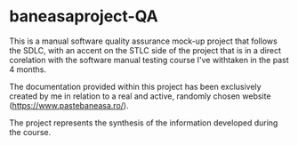 # baneasaproject-QA

This is a manual software quality assurance mock-up project that follows the  SDLC, with an accent on the STLC side of the project that is in a direct corelation with the software manual testing course I've withtaken in the past 4 months.

The documentation provided within this project has been exclusively created by me in relation to a real and active, randomly chosen website (https://www.pastebaneasa.ro/).

The project represents the synthesis of the information developed during the course.
